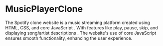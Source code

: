 # MusicPlayerClone
The Spotify clone website is a music streaming platform created using HTML, CSS, and core JavaScript . With features like play, pause, skip, and displaying song/artist descriptions . The website's use of core JavaScript ensures smooth functionality, enhancing the user experience.
